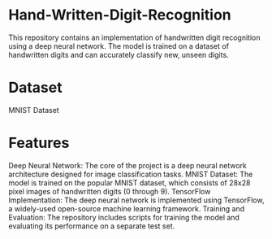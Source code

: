 # Hand-Written-Digit-Recognition
This repository contains an implementation of handwritten digit recognition using a deep neural network. The model is trained on a dataset of handwritten digits and can accurately classify new, unseen digits.
# Dataset 
MNIST Dataset
# Features
Deep Neural Network: The core of the project is a deep neural network architecture designed for image classification tasks.
MNIST Dataset: The model is trained on the popular MNIST dataset, which consists of 28x28 pixel images of handwritten digits (0 through 9).
TensorFlow Implementation: The deep neural network is implemented using TensorFlow, a widely-used open-source machine learning framework.
Training and Evaluation: The repository includes scripts for training the model and evaluating its performance on a separate test set.
